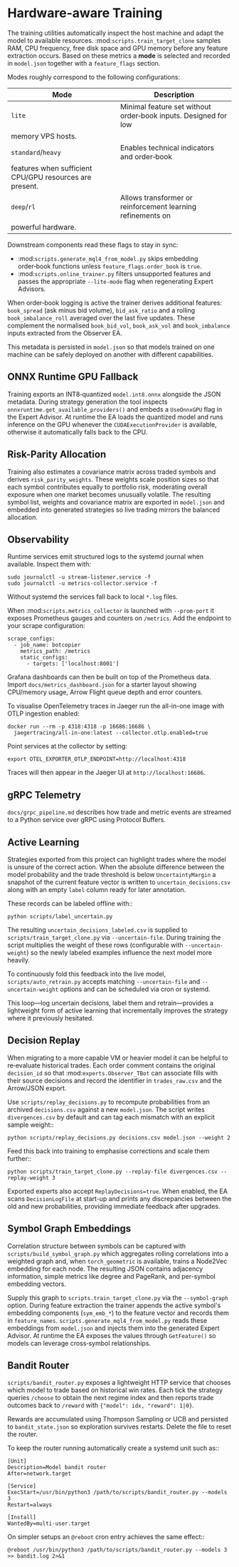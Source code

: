 # Hardware-aware Training

The training utilities automatically inspect the host machine and adapt the
model to available resources.  :mod:`scripts.train_target_clone` samples RAM,
CPU frequency, free disk space and GPU memory before any feature extraction
occurs.  Based on these metrics a **mode** is selected and recorded in
``model.json`` together with a ``feature_flags`` section.

Modes roughly correspond to the following configurations:

| Mode     | Description |
|----------|-------------|
| ``lite`` | Minimal feature set without order‑book inputs.  Designed for low
memory VPS hosts. |
| ``standard``/``heavy`` | Enables technical indicators and order‑book
features when sufficient CPU/GPU resources are present. |
| ``deep``/``rl`` | Allows transformer or reinforcement learning refinements on
powerful hardware. |

Downstream components read these flags to stay in sync:

* :mod:`scripts.generate_mql4_from_model.py` skips embedding order‑book
  functions unless ``feature_flags.order_book`` is ``true``.
* :mod:`scripts.online_trainer.py` filters unsupported features and passes the
  appropriate ``--lite-mode`` flag when regenerating Expert Advisors.

When order‑book logging is active the trainer derives additional features:
``book_spread`` (ask minus bid volume), ``bid_ask_ratio`` and a rolling
``book_imbalance_roll`` averaged over the last five updates. These complement
the normalised ``book_bid_vol``, ``book_ask_vol`` and ``book_imbalance`` inputs
extracted from the Observer EA.

This metadata is persisted in ``model.json`` so that models trained on one
machine can be safely deployed on another with different capabilities.

## ONNX Runtime GPU Fallback

Training exports an INT8‑quantized ``model.int8.onnx`` alongside the JSON
metadata.  During strategy generation the tool inspects
``onnxruntime.get_available_providers()`` and embeds a ``UseOnnxGPU`` flag in the
Expert Advisor.  At runtime the EA loads the quantized model and runs inference
on the GPU whenever the ``CUDAExecutionProvider`` is available, otherwise it
automatically falls back to the CPU.

## Risk-Parity Allocation

Training also estimates a covariance matrix across traded symbols and derives
``risk_parity_weights``.  These weights scale position sizes so that each
symbol contributes equally to portfolio risk, moderating overall exposure
when one market becomes unusually volatile.  The resulting symbol list,
weights and covariance matrix are exported in ``model.json`` and embedded
into generated strategies so live trading mirrors the balanced allocation.

## Observability

Runtime services emit structured logs to the systemd journal when available. Inspect them with:

```
sudo journalctl -u stream-listener.service -f
sudo journalctl -u metrics-collector.service -f
```

Without systemd the services fall back to local ``*.log`` files.

When :mod:`scripts.metrics_collector` is launched with ``--prom-port`` it exposes Prometheus gauges and counters on ``/metrics``. Add the endpoint to your scrape configuration:

```
scrape_configs:
  - job_name: botcopier
    metrics_path: /metrics
    static_configs:
      - targets: ['localhost:8001']
```

Grafana dashboards can then be built on top of the Prometheus data. Import ``docs/metrics_dashboard.json`` for a starter layout showing CPU/memory usage, Arrow Flight queue depth and error counters.

To visualise OpenTelemetry traces in Jaeger run the all-in-one image with OTLP ingestion enabled:

```
docker run --rm -p 4318:4318 -p 16686:16686 \
  jaegertracing/all-in-one:latest --collector.otlp.enabled=true
```

Point services at the collector by setting:

```
export OTEL_EXPORTER_OTLP_ENDPOINT=http://localhost:4318
```

Traces will then appear in the Jaeger UI at ``http://localhost:16686``.

## gRPC Telemetry

`docs/grpc_pipeline.md` describes how trade and metric events are streamed to a
Python service over gRPC using Protocol Buffers.

## Active Learning

Strategies exported from this project can highlight trades where the model is
unsure of the correct action. When the absolute difference between the model
probability and the trade threshold is below ``UncertaintyMargin`` a snapshot of
the current feature vector is written to ``uncertain_decisions.csv`` along with
an empty ``label`` column ready for later annotation.

These records can be labeled offline with::

    python scripts/label_uncertain.py

The resulting ``uncertain_decisions_labeled.csv`` is supplied to
``scripts/train_target_clone.py`` via ``--uncertain-file``. During training the
script multiplies the weight of these rows (configurable with
``--uncertain-weight``) so the newly labeled examples influence the next model
more heavily.

To continuously fold this feedback into the live model,
``scripts/auto_retrain.py`` accepts matching ``--uncertain-file`` and
``--uncertain-weight`` options and can be scheduled via cron or systemd.

This loop—log uncertain decisions, label them and retrain—provides a lightweight
form of active learning that incrementally improves the strategy where it
previously hesitated.

## Decision Replay

When migrating to a more capable VM or heavier model it can be helpful to
re‑evaluate historical trades. Each order comment contains the original
``decision_id`` so that :mod:`experts.Observer_TBot` can associate fills with
their source decisions and record the identifier in ``trades_raw.csv`` and the
Arrow/JSON export.

Use ``scripts/replay_decisions.py`` to recompute probabilities from an archived
``decisions.csv`` against a new ``model.json``. The script writes
``divergences.csv`` by default and can tag each mismatch with an explicit sample
weight::

    python scripts/replay_decisions.py decisions.csv model.json --weight 2

Feed this back into training to emphasise corrections and scale them further::

    python scripts/train_target_clone.py --replay-file divergences.csv --replay-weight 3

Exported experts also accept ``ReplayDecisions=true``.  When enabled, the EA
scans ``DecisionLogFile`` at start-up and prints any discrepancies between the
old and new probabilities, providing immediate feedback after upgrades.

## Symbol Graph Embeddings

Correlation structure between symbols can be captured with
``scripts/build_symbol_graph.py`` which aggregates rolling correlations into a
weighted graph and, when ``torch_geometric`` is available, trains a Node2Vec
embedding for each node.  The resulting JSON contains adjacency information,
simple metrics like degree and PageRank, and per-symbol embedding vectors.

Supply this graph to ``scripts.train_target_clone.py`` via the
``--symbol-graph`` option.  During feature extraction the trainer appends the
active symbol's embedding components (``sym_emb_*``) to the feature vector and
records them in ``feature_names``.  ``scripts.generate_mql4_from_model.py``
reads these embeddings from ``model.json`` and injects them into the generated
Expert Advisor.  At runtime the EA exposes the values through
``GetFeature()`` so models can leverage cross‑symbol relationships.

## Bandit Router

``scripts/bandit_router.py`` exposes a lightweight HTTP service that chooses
which model to trade based on historical win rates.  Each tick the strategy
queries ``/choose`` to obtain the next regime index and then reports trade
outcomes back to ``/reward`` with ``{"model": idx, "reward": 1|0}``.

Rewards are accumulated using Thompson Sampling or UCB and persisted to
``bandit_state.json`` so exploration survives restarts.  Delete the file to
reset the router.

To keep the router running automatically create a systemd unit such as::

    [Unit]
    Description=Model bandit router
    After=network.target

    [Service]
    ExecStart=/usr/bin/python3 /path/to/scripts/bandit_router.py --models 3
    Restart=always

    [Install]
    WantedBy=multi-user.target

On simpler setups an ``@reboot`` cron entry achieves the same effect::

    @reboot /usr/bin/python3 /path/to/scripts/bandit_router.py --models 3 >> bandit.log 2>&1

